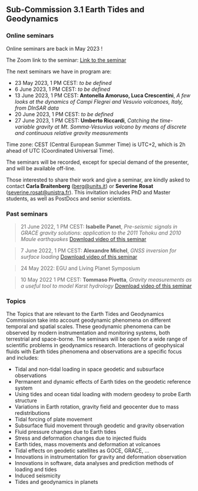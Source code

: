 ## Sub-Commission 3.1 Earth Tides and Geodynamics
### Online seminars

Online seminars are back in May 2023 !

The Zoom link to the seminar: [Link to the seminar](https://cnrs.zoom.us/j/93368407411?pwd=d1ozNEd5dTVVV1J6QTV4YmhpQkVvdz09)

The next seminars we have in program are:
- 23 May 2023, 1 PM CEST: _to be defined_
- 6 June 2023, 1 PM CEST: _to be defined_
- 13 June 2023, 1 PM CEST: **Antonella Amoruso, Luca Crescentini**, _A few looks at the dynamics of Campi Flegrei and Vesuvio volcanoes, Italy, from DInSAR data_
- 20 June 2023, 1 PM CEST: _to be defined_
- 27 June 2023, 1 PM CEST: **Umberto Riccardi**, _Catching the time-variable gravity at Mt. Somma-Vesuvius volcano by means of discrete and continuous relative gravity measurements_ 

Time zone: CEST (Central European Summer Time) is UTC+2, which is 2h ahead of UTC (Coordinated Universal Time).

The seminars will be recorded, except for special demand of the presenter, and will be available off-line.

Those interested to share their work and give a seminar, are kindly asked to contact **Carla Braitenberg** (berg@units.it) or **Severine Rosat** (severine.rosat@unistra.fr). This invitation includes PhD and Master students, as well as PostDocs and senior scientists.

### Past seminars
> 21 June 2022, 1 PM CEST: **Isabelle Panet**, _Pre-seismic signals in GRACE gravity solutions: application to the 2011 Tohoku and 2010 Maule earthquakes_
[Download video of this seminar](https://seafile.unistra.fr/f/ccde5e8c46b4490a8135/)

> 7 June 2022, 1 PM CEST: **Alexandre Michel**, _GNSS inversion for surface loading_
[Download video of this seminar](https://seafile.unistra.fr/f/bb8a429bc00a4f21a464/)

> 24 May 2022: EGU and Living Planet Symposium

> 10 May 2022 1 PM CEST: **Tommaso Pivetta**, _Gravity measurements as a useful tool to model Karst hydrology_
[Download video of this seminar](https://seafile.unistra.fr/f/a99e85229cb5432aa25a/)

### Topics
The Topics that are relevant to the Earth Tides and Geodynamics Commission take into account geodynamic phenomena on different temporal and spatial scales. These geodynamic phenomena can be observed by modern instrumentation and monitoring systems, both terrestrial and space-borne. The seminars will be open for a wide range of scientific problems in geodynamics research. Interactions of geophysical fluids with Earth tides phenomena and observations are a specific focus and includes:

- Tidal and non-tidal loading in space geodetic and subsurface observations
- Permanent and dynamic effects of Earth tides on the geodetic reference system
- Using tides and ocean tidal loading with modern geodesy to probe Earth structure
- Variations in Earth rotation, gravity field and geocenter due to mass redistributions
- Tidal forcing of plate movement
- Subsurface fluid movement through geodetic and gravity observation
- Fluid pressure changes due to Earth tides
- Stress and deformation changes due to injected fluids
- Earth tides, mass movements and deformation at volcanoes
- Tidal effects on geodetic satellites as GOCE, GRACE, …
- Innovations in instrumentation for gravity and deformation observation
- Innovations in software, data analyses and prediction methods of loading and tides
- Induced seismicity
- Tides and geodynamics in planets
